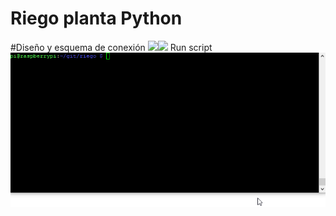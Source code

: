 # Riego planta Python

#Diseño y esquema de conexión
![](AGUA_diseño.gif)![](AGUA_esquemático.gif)
Run script
![](run.gif)
